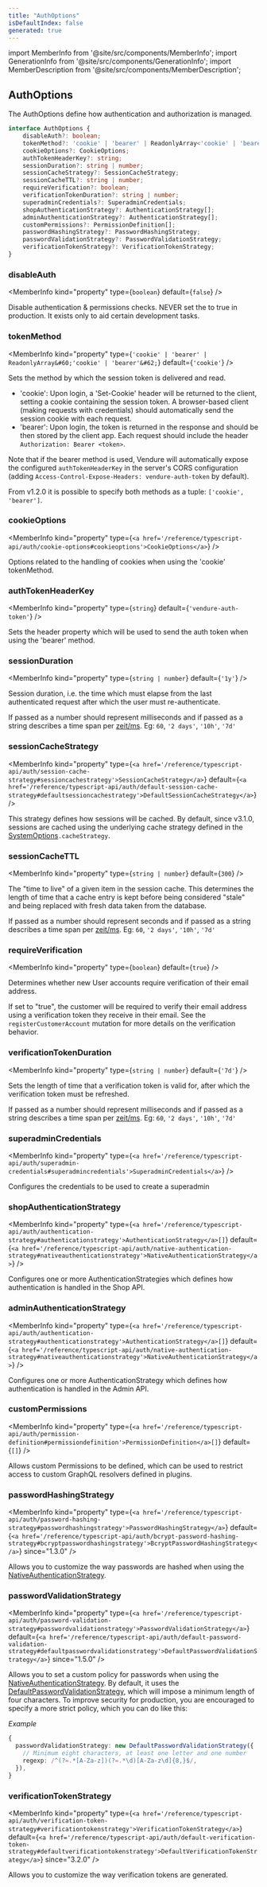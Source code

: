 ```yaml
---
title: "AuthOptions"
isDefaultIndex: false
generated: true
---
```

<!-- This file was generated from the Vendure source. Do not modify. Instead, re-run the "docs:build" script -->
import MemberInfo from '@site/src/components/MemberInfo';
import GenerationInfo from '@site/src/components/GenerationInfo';
import MemberDescription from '@site/src/components/MemberDescription';


## AuthOptions

<GenerationInfo sourceFile="packages/core/src/config/vendure-config.ts" sourceLine="337" packageName="@vendure/core" />

The AuthOptions define how authentication and authorization is managed.

```ts title="Signature"
interface AuthOptions {
    disableAuth?: boolean;
    tokenMethod?: 'cookie' | 'bearer' | ReadonlyArray<'cookie' | 'bearer'>;
    cookieOptions?: CookieOptions;
    authTokenHeaderKey?: string;
    sessionDuration?: string | number;
    sessionCacheStrategy?: SessionCacheStrategy;
    sessionCacheTTL?: string | number;
    requireVerification?: boolean;
    verificationTokenDuration?: string | number;
    superadminCredentials?: SuperadminCredentials;
    shopAuthenticationStrategy?: AuthenticationStrategy[];
    adminAuthenticationStrategy?: AuthenticationStrategy[];
    customPermissions?: PermissionDefinition[];
    passwordHashingStrategy?: PasswordHashingStrategy;
    passwordValidationStrategy?: PasswordValidationStrategy;
    verificationTokenStrategy?: VerificationTokenStrategy;
}
```

<div className="members-wrapper">

### disableAuth

<MemberInfo kind="property" type={`boolean`} default={`false`}   />

Disable authentication & permissions checks.
NEVER set the to true in production. It exists
only to aid certain development tasks.
### tokenMethod

<MemberInfo kind="property" type={`'cookie' | 'bearer' | ReadonlyArray&#60;'cookie' | 'bearer'&#62;`} default={`'cookie'`}   />

Sets the method by which the session token is delivered and read.

* 'cookie': Upon login, a 'Set-Cookie' header will be returned to the client, setting a
  cookie containing the session token. A browser-based client (making requests with credentials)
  should automatically send the session cookie with each request.
* 'bearer': Upon login, the token is returned in the response and should be then stored by the
  client app. Each request should include the header `Authorization: Bearer <token>`.

Note that if the bearer method is used, Vendure will automatically expose the configured
`authTokenHeaderKey` in the server's CORS configuration (adding `Access-Control-Expose-Headers: vendure-auth-token`
by default).

From v1.2.0 it is possible to specify both methods as a tuple: `['cookie', 'bearer']`.
### cookieOptions

<MemberInfo kind="property" type={`<a href='/reference/typescript-api/auth/cookie-options#cookieoptions'>CookieOptions</a>`}   />

Options related to the handling of cookies when using the 'cookie' tokenMethod.
### authTokenHeaderKey

<MemberInfo kind="property" type={`string`} default={`'vendure-auth-token'`}   />

Sets the header property which will be used to send the auth token when using the 'bearer' method.
### sessionDuration

<MemberInfo kind="property" type={`string | number`} default={`'1y'`}   />

Session duration, i.e. the time which must elapse from the last authenticated request
after which the user must re-authenticate.

If passed as a number should represent milliseconds and if passed as a string describes a time span per
[zeit/ms](https://github.com/zeit/ms.js).  Eg: `60`, `'2 days'`, `'10h'`, `'7d'`
### sessionCacheStrategy

<MemberInfo kind="property" type={`<a href='/reference/typescript-api/auth/session-cache-strategy#sessioncachestrategy'>SessionCacheStrategy</a>`} default={`<a href='/reference/typescript-api/auth/default-session-cache-strategy#defaultsessioncachestrategy'>DefaultSessionCacheStrategy</a>`}   />

This strategy defines how sessions will be cached. By default, since v3.1.0, sessions are cached using
the underlying cache strategy defined in the <a href='/reference/typescript-api/configuration/system-options#systemoptions'>SystemOptions</a>`.cacheStrategy`.
### sessionCacheTTL

<MemberInfo kind="property" type={`string | number`} default={`300`}   />

The "time to live" of a given item in the session cache. This determines the length of time that a cache entry
is kept before being considered "stale" and being replaced with fresh data taken from the database.

If passed as a number should represent seconds and if passed as a string describes a time span per
[zeit/ms](https://github.com/zeit/ms.js). Eg: `60`, `'2 days'`, `'10h'`, `'7d'`
### requireVerification

<MemberInfo kind="property" type={`boolean`} default={`true`}   />

Determines whether new User accounts require verification of their email address.

If set to "true", the customer will be required to verify their email address using a verification token
they receive in their email. See the `registerCustomerAccount` mutation for more details on the verification behavior.
### verificationTokenDuration

<MemberInfo kind="property" type={`string | number`} default={`'7d'`}   />

Sets the length of time that a verification token is valid for, after which the verification token must be refreshed.

If passed as a number should represent milliseconds and if passed as a string describes a time span per
[zeit/ms](https://github.com/zeit/ms.js).  Eg: `60`, `'2 days'`, `'10h'`, `'7d'`
### superadminCredentials

<MemberInfo kind="property" type={`<a href='/reference/typescript-api/auth/superadmin-credentials#superadmincredentials'>SuperadminCredentials</a>`}   />

Configures the credentials to be used to create a superadmin
### shopAuthenticationStrategy

<MemberInfo kind="property" type={`<a href='/reference/typescript-api/auth/authentication-strategy#authenticationstrategy'>AuthenticationStrategy</a>[]`} default={`<a href='/reference/typescript-api/auth/native-authentication-strategy#nativeauthenticationstrategy'>NativeAuthenticationStrategy</a>`}   />

Configures one or more AuthenticationStrategies which defines how authentication
is handled in the Shop API.
### adminAuthenticationStrategy

<MemberInfo kind="property" type={`<a href='/reference/typescript-api/auth/authentication-strategy#authenticationstrategy'>AuthenticationStrategy</a>[]`} default={`<a href='/reference/typescript-api/auth/native-authentication-strategy#nativeauthenticationstrategy'>NativeAuthenticationStrategy</a>`}   />

Configures one or more AuthenticationStrategy which defines how authentication
is handled in the Admin API.
### customPermissions

<MemberInfo kind="property" type={`<a href='/reference/typescript-api/auth/permission-definition#permissiondefinition'>PermissionDefinition</a>[]`} default={`[]`}   />

Allows custom Permissions to be defined, which can be used to restrict access to custom
GraphQL resolvers defined in plugins.
### passwordHashingStrategy

<MemberInfo kind="property" type={`<a href='/reference/typescript-api/auth/password-hashing-strategy#passwordhashingstrategy'>PasswordHashingStrategy</a>`} default={`<a href='/reference/typescript-api/auth/bcrypt-password-hashing-strategy#bcryptpasswordhashingstrategy'>BcryptPasswordHashingStrategy</a>`}  since="1.3.0"  />

Allows you to customize the way passwords are hashed when using the <a href='/reference/typescript-api/auth/native-authentication-strategy#nativeauthenticationstrategy'>NativeAuthenticationStrategy</a>.
### passwordValidationStrategy

<MemberInfo kind="property" type={`<a href='/reference/typescript-api/auth/password-validation-strategy#passwordvalidationstrategy'>PasswordValidationStrategy</a>`} default={`<a href='/reference/typescript-api/auth/default-password-validation-strategy#defaultpasswordvalidationstrategy'>DefaultPasswordValidationStrategy</a>`}  since="1.5.0"  />

Allows you to set a custom policy for passwords when using the <a href='/reference/typescript-api/auth/native-authentication-strategy#nativeauthenticationstrategy'>NativeAuthenticationStrategy</a>.
By default, it uses the <a href='/reference/typescript-api/auth/default-password-validation-strategy#defaultpasswordvalidationstrategy'>DefaultPasswordValidationStrategy</a>, which will impose a minimum length
of four characters. To improve security for production, you are encouraged to specify a more strict
policy, which you can do like this:

*Example*

```ts
{
  passwordValidationStrategy: new DefaultPasswordValidationStrategy({
    // Minimum eight characters, at least one letter and one number
    regexp: /^(?=.*[A-Za-z])(?=.*\d)[A-Za-z\d]{8,}$/,
  }),
}
```
### verificationTokenStrategy

<MemberInfo kind="property" type={`<a href='/reference/typescript-api/auth/verification-token-strategy#verificationtokenstrategy'>VerificationTokenStrategy</a>`} default={`<a href='/reference/typescript-api/auth/default-verification-token-strategy#defaultverificationtokenstrategy'>DefaultVerificationTokenStrategy</a>`}  since="3.2.0"  />

Allows you to customize the way verification tokens are generated.


</div>
